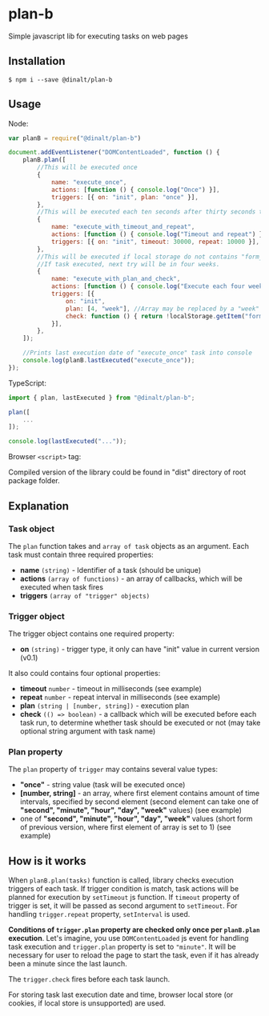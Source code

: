 # plan-b
Simple javascript lib for executing tasks on web pages

## Installation
```shell
$ npm i --save @dinalt/plan-b
```

## Usage

Node:
```js
var planB = require("@dinalt/plan-b")

document.addEventListener("DOMContentLoaded", function () {
    planB.plan([
        //This will be executed once
        {
            name: "execute_once",
            actions: [function () { console.log("Once") }],
            triggers: [{ on: "init", plan: "once" }],
        },
        //This will be executed each ten seconds after thirty seconds timeout
        {
            name: "execute_with_timeout_and_repeat",
            actions: [function () { console.log("Timeout and repeat") }],
            triggers: [{ on: "init", timeout: 30000, repeat: 10000 }],
        },
        //This will be executed if local storage do not contains "form_submitted" value. 
        //If task executed, next try will be in four weeks.
        {
            name: "execute_with_plan_and_check",
            actions: [function () { console.log("Execute each four week with check") }],
            triggers: [{
                on: "init",
                plan: [4, "week"], //Array may be replaced by a "week" literal, if first element is 1
                check: function () { return !localStorage.getItem("form_submitted") },
            }],
        },
    ]);

    //Prints last execution date of "execute_once" task into console
    console.log(planB.lastExecuted("execute_once"));
});
```

TypeScript:
```ts
import { plan, lastExecuted } from "@dinalt/plan-b";

plan([
    ...
]);

console.log(lastExecuted("..."));
```

Browser ``<script>`` tag:

Compiled version of the library could be found in "dist" directory of root package folder.

## Explanation

### Task object

The ``plan`` function takes and ``array of task`` objects as an argument.
Each task must contain three required properties: 
* **name** ``(string)`` - Identifier of a task (should be unique)
* **actions** ``(array of functions)`` - an array of callbacks, which will be executed when task fires
* **triggers** ``(array of "trigger" objects)``

### Trigger object

The trigger object contains one required property:
* **on** ``(string)`` - trigger type, it only can have "init" value in current version (v0.1)

It also could contains four optional properties:
* **timeout** ``number`` - timeout in milliseconds (see example)
* **repeat** ``number`` - repeat interval in milliseconds (see example)
* **plan** ``(string | [number, string])`` - execution plan
* **check** ``(() => boolean)`` - a callback which will be executed before each task run, to determine whether task should be executed or not (may take optional string argument with task name)

### Plan property

The ``plan`` property of ``trigger`` may contains several value types:
* **"once"** - string value (task will be executed once)
* **[number, string]** - an array, where first element contains amount of time intervals, specified by second element 
(second element can take one of **"second", "minute", "hour", "day", "week"** values) (see example)
* one of **"second", "minute", "hour", "day", "week"** values (short form of previous version, where first element of array is set to 1) (see example)

## How is it works

When ``planB.plan(tasks)`` function is called, library checks execution triggers of each task. If trigger condition is match, task actions will be planned for execution by ``setTimeout`` js function. If ``timeout`` property of trigger is set, it will be passed as second argument to ``setTimeout``. For handling ``trigger.repeat`` property, ``setInterval`` is used. 

**Conditions of ``trigger.plan`` property are checked only once per ``planB.plan`` execution**. Let's imagine, you use ``DOMContentLoaded`` js event for handling task execution and ``trigger.plan`` property is set to ``"minute"``. It will be necessary for user to reload the page to start the task, even if it has already been a minute since the last launch.

The ``trigger.check`` fires before each task launch.

For storing task last execution date and time, browser local store (or cookies, if local store is unsupported) are used.
